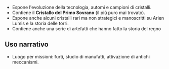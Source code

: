 

- Espone l'evoluzione della tecnologia, automi e campioni di cristalli.
- Contiene il **Cristallo del Primo Sovrano** (il più puro mai trovato).
- Espone anche alcuni cristalli rari ma non strategici e manoscritti su Arien Lumis e la storia delle torri.
- Contiene anche una serie di artefatti che hanno fatto la storia del regno

## Uso narrativo
- Luogo per missioni: furti, studio di manufatti, attivazione di antichi meccanismi.